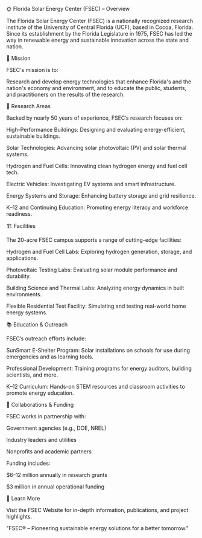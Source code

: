 🌞 Florida Solar Energy Center (FSEC) – Overview

The Florida Solar Energy Center (FSEC) is a nationally recognized research institute of the University of Central Florida (UCF), based in Cocoa, Florida. Since its establishment by the Florida Legislature in 1975, FSEC has led the way in renewable energy and sustainable innovation across the state and nation.

🎯 Mission

FSEC's mission is to:

Research and develop energy technologies that enhance Florida's and the nation's economy and environment, and to educate the public, students, and practitioners on the results of the research.

🔬 Research Areas

Backed by nearly 50 years of experience, FSEC’s research focuses on:

High-Performance Buildings: Designing and evaluating energy-efficient, sustainable buildings.

Solar Technologies: Advancing solar photovoltaic (PV) and solar thermal systems.

Hydrogen and Fuel Cells: Innovating clean hydrogen energy and fuel cell tech.

Electric Vehicles: Investigating EV systems and smart infrastructure.

Energy Systems and Storage: Enhancing battery storage and grid resilience.

K–12 and Continuing Education: Promoting energy literacy and workforce readiness.

🏗️ Facilities

The 20-acre FSEC campus supports a range of cutting-edge facilities:

Hydrogen and Fuel Cell Labs: Exploring hydrogen generation, storage, and applications.

Photovoltaic Testing Labs: Evaluating solar module performance and durability.

Building Science and Thermal Labs: Analyzing energy dynamics in built environments.

Flexible Residential Test Facility: Simulating and testing real-world home energy systems.

📚 Education & Outreach

FSEC’s outreach efforts include:

SunSmart E-Shelter Program: Solar installations on schools for use during emergencies and as learning tools.

Professional Development: Training programs for energy auditors, building scientists, and more.

K–12 Curriculum: Hands-on STEM resources and classroom activities to promote energy education.

🤝 Collaborations & Funding

FSEC works in partnership with:

Government agencies (e.g., DOE, NREL)

Industry leaders and utilities

Nonprofits and academic partners

Funding includes:

$6–12 million annually in research grants

$3 million in annual operational funding

🔗 Learn More

Visit the FSEC Website for in-depth information, publications, and project highlights.

"FSEC® – Pioneering sustainable energy solutions for a better tomorrow."

